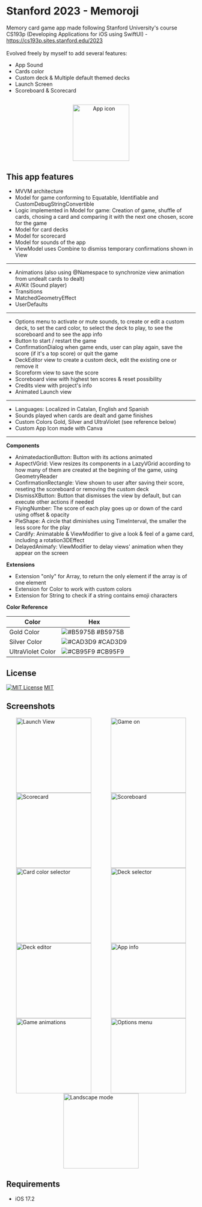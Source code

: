 # Stanford 2023 - Memoroji
Memory card game app made following Stanford University's course CS193p (Developing Applications for iOS using SwiftUI) - https://cs193p.sites.stanford.edu/2023
<br>
<br>
Evolved freely by myself to add several features: 
- App Sound
- Cards color
- Custom deck & Multiple default themed decks
- Launch Screen
- Scoreboard & Scorecard

##
<p align="center">
<img src="Memorize/Memorize/Assets.xcassets/AppIcon.appiconset/memorojiAppIcon.jpg" alt="App icon" title="App icon" width="150" height="150">
</p>

## This app features
- MVVM architecture
- Model for game conforming to Equatable, Identifiable and CustomDebugStringConvertible
- Logic implemented in Model for game: Creation of game, shuffle of cards, chosing a card and comparing it with the next one chosen, score for the game
- Model for card decks
- Model for scorecard
- Model for sounds of the app
- ViewModel uses Combine to dismiss temporary confirmations shown in View
---
- Animations (also using @Namespace to synchronize view animation from undealt cards to dealt)
- AVKit (Sound player)
- Transitions
- MatchedGeometryEffect
- UserDefaults
---
- Options menu to activate or mute sounds, to create or edit a custom deck, to set the card color, to select the deck to play, to see the scoreboard and to see the app info
- Button to start / restart the game
- ConfirmationDialog when game ends, user can play again, save the score (if it's a top score) or quit the game
- DeckEditor view to create a custom deck, edit the existing one or remove it
- Scoreform view to save the score
- Scoreboard view with highest ten scores & reset possibility
- Credits view with project's info
- Animated Launch view
---
- Languages: Localized in Catalan, English and Spanish
- Sounds played when cards are dealt and game finishes
- Custom Colors Gold, Silver and UltraViolet (see reference below)
- Custom App Icon made with Canva
---
**Components**
- AnimatedactionButton: Button with its actions animated
- AspectVGrid: View resizes its components in a LazyVGrid according to how many of them are created at the begining of the game, using GeometryReader
- ConfirmationRectangle: View shown to user after saving their score, reseting the scoreboard or removing the custom deck
- DismissXButton: Button that dismisses the view by default, but can execute other actions if needed
- FlyingNumber: The score of each play goes up or down of the card using offset & opacity
- PieShape: A circle that diminishes using TimeInterval, the smaller the less score for the play
- Cardify: Animatable & ViewModifier to give a look & feel of a game card, including a rotation3DEffect
- DelayedAnimafy: ViewModifier to delay views' animation when they appear on the screen

 **Extensions**
- Extension "only" for Array, to return the only element if the array is of one element
- Extension for Color to work with custom colors
- Extension for String to check if a string contains emoji characters

**Color Reference**

| Color             | Hex                                                                |
| ----------------- | ------------------------------------------------------------------ |
| Gold Color | ![#B5975B](https://via.placeholder.com/10/b5975b?text=+) #B5975B |
| Silver Color | ![#CAD3D9](https://via.placeholder.com/10/CAD3D9?text=+) #CAD3D9 |
| UltraViolet Color | ![#CB95F9](https://via.placeholder.com/10/CB95F9?text=+) #CB95F9 |

## License

[![MIT License](https://img.shields.io/badge/License-MIT-green.svg)](https://choosealicense.com/licenses/mit/) [MIT](https://choosealicense.com/licenses/mit/) 

## Screenshots
<div style="display: flex; flex-wrap: wrap; justify-content: space-around;">
    <img src="MemorojiShots/memorojishot.jpeg" alt="Launch View" title="Launch View" width="200">
    <img src="MemorojiShots/memorojishot1.jpeg" alt="Game on" title="Game on" width="200">
    <img src="MemorojiShots/memorojishot3.jpeg" alt="Scorecard" title="Scorecard" width="200">
    <img src="MemorojiShots/memorojishot4.jpeg" alt="Scoreboard" title="Scoreboard" width="200">
</div> 
<div style="display: flex; flex-wrap: wrap; justify-content: space-around;">
    <img src="MemorojiShots/memorojishot5.jpeg" alt="Card color selector" title="Card color selector" width="200">
    <img src="MemorojiShots/memorojishot6.jpeg" alt="Deck selector" title="Deck selector" width="200">
    <img src="MemorojiShots/memorojishot9.jpeg" alt="Deck editor" title="Deck editor" width="200">
    <img src="MemorojiShots/memorojishot7.jpeg" alt="App info" title="App info" width="200">
</div> 
<div style="display: flex; flex-wrap: wrap; justify-content: space-around;">
   <img src="MemorojiShots/memorojishot10.jpeg" alt="Game animations" title="Game animations" width="200">
   <img src="MemorojiShots/memorojishot11.jpeg" alt="Options menu" title="Options menu" width="200">
  <img src="MemorojiShots/memorojishot8.jpeg" alt="Landscape mode" title="Landscape mode" width="200">
</div>    

## Requirements
- iOS 17.2



